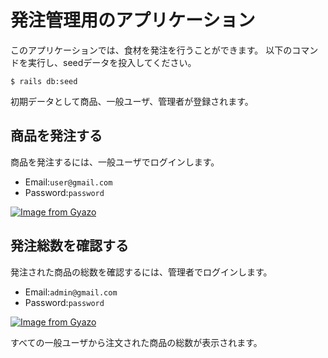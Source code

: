 # 発注管理用のアプリケーション

このアプリケーションでは、食材を発注を行うことができます。
以下のコマンドを実行し、seedデータを投入してください。

```
$ rails db:seed
```

初期データとして商品、一般ユーザ、管理者が登録されます。

## 商品を発注する

商品を発注するには、一般ユーザでログインします。
- Email:`user@gmail.com`
- Password:`password`

[![Image from Gyazo](https://t.gyazo.com/teams/diveintocode/1992cfe501b3db3e0abde7cf517409c2.gif)](https://diveintocode.gyazo.com/1992cfe501b3db3e0abde7cf517409c2)

## 発注総数を確認する

発注された商品の総数を確認するには、管理者でログインします。
- Email:`admin@gmail.com`
- Password:`password`

[![Image from Gyazo](https://t.gyazo.com/teams/diveintocode/1fdc6626099a891ed9811b4203198b55.gif)](https://diveintocode.gyazo.com/1fdc6626099a891ed9811b4203198b55)

すべての一般ユーザから注文された商品の総数が表示されます。
